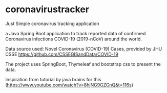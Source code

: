 # coronavirustracker
Just Simple coronavirus tracking application 

a Java Spring Boot application to track reported data of confirmed Coronavirus infections COVID-19 (2019-nCoV) around the world.

Data source used: Novel Coronavirus (COVID-19) Cases, provided by JHU CSSE 
https://github.com/CSSEGISandData/COVID-19

The project uses SpringBoot, Thymeleaf and bootstrap css to present the data.

Inspiration from  tutorial by java brains for this (https://www.youtube.com/watch?v=8hjNG9GZGnQ&t=116s)